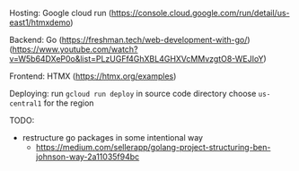 Hosting: Google cloud run (https://console.cloud.google.com/run/detail/us-east1/htmxdemo)

Backend: Go (https://freshman.tech/web-development-with-go/) (https://www.youtube.com/watch?v=W5b64DXeP0o&list=PLzUGFf4GhXBL4GHXVcMMvzgtO8-WEJIoY)

Frontend: HTMX (https://htmx.org/examples)

Deploying:
  run `gcloud run deploy` in source code directory
  choose `us-central1` for the region

TODO:
- restructure go packages in some intentional way
  - https://medium.com/sellerapp/golang-project-structuring-ben-johnson-way-2a11035f94bc